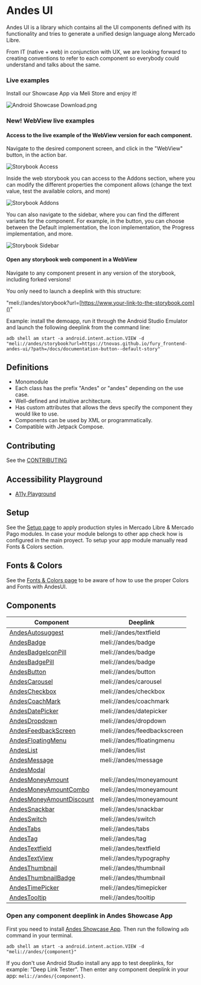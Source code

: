 # Andes UI

Andes UI is a library which contains all the UI components defined with its functionality and tries to generate a unified design language along Mercado Libre.

From IT (native + web) in conjunction with UX, we are looking forward to creating conventions to refer to each component so everybody could understand and talks about the same.

### Live examples
Install our Showcase App via Meli Store and enjoy it!

![Android Showcase Download.png](resources/android-showcase-meli-store-download.png)

### New! WebView live examples
#### Access to the live example of the WebView version for each component.
Navigate to the desired component screen, and click in the "WebView" button, in the action bar.

![Storybook Access](resources/storybook-access.png)

Inside the web storybook you can access to the Addons section, where you can modify the different properties the component allows (change the text value, test the available colors, and more)

![Storybook Addons](resources/storybook-addons.png)

You can also navigate to the sidebar, where you can find the different variants for the component. For example, in the button, you can choose between the Default implementation, the Icon implementation, the Progress implementation, and more.

![Storybook Sidebar](resources/storybook-sidebar.png)

#### Open any storybook web component in a WebView
Navigate to any component present in any version of the storybook, including forked versions!

You only need to launch a deeplink with this structure:

"meli://andes/storybook?url=[https://www.your-link-to-the-storybook.com]()"

Example: install the demoapp, run it through the Android Studio Emulator and launch the following deeplink from the command line:

```console
adb shell am start -a android.intent.action.VIEW -d "meli://andes/storybook?url=https://tnovas.github.io/fury_frontend-andes-ui/?path=/docs/documentation-button--default-story"
```

## Definitions

* Monomodule
* Each class has the prefix "Andes" or "andes" depending on the use case.
* Well-defined and intuitive architecture.
* Has custom attributes that allows the devs specify the component they would like to use.
* Components can be used by XML or programmatically.
* Compatible with Jetpack Compose.

## Contributing
See the [CONTRIBUTING](https://github.com/mercadolibre/fury_andesui-android/blob/master/CONTRIBUTING.md)

## Accessibility Playground
* [A11y Playground](a11y-playground/A11yPlayground.md)

## Setup
See the [Setup page](Setup.md) to apply production styles in Mercado Libre & Mercado Pago modules. In case your module belongs to other app check how is configured in the main proyect. To setup your app module manually read Fonts & Colors section.

## Fonts & Colors
See the [Fonts & Colors page](Fonts&Colors.md) to be aware of how to use the proper Colors and Fonts with AndesUI.

## Components
| Component | Deeplink |
| -------- | -------- |
| [AndesAutosuggest](autosuggest/AndesAutosuggest.md) | meli://andes/textfield |
| [AndesBadge](badge/AndesBadge.md) | meli://andes/badge |
| [AndesBadgeIconPill](badge/AndesBadgeIconPill.md) | meli://andes/badge |
| [AndesBadgePill](badge/AndesBadgePill.md) | meli://andes/badge |
| [AndesButton](button/AndesButton.md) | meli://andes/button |
| [AndesCarousel](carousel/AndesCarousel.md) | meli://andes/carousel |
| [AndesCheckbox](checkbox/AndesCheckbox.md) | meli://andes/checkbox |
| [AndesCoachMark](coachmark/AndesCoachMark.md) | meli://andes/coachmark |
| [AndesDatePicker](datepicker/AndesDatePicker.md) | meli://andes/datepicker |
| [AndesDropdown](dropdown/AndesDropdown.md) | meli://andes/dropdown |
| [AndesFeedbackScreen](feedbackscreen/AndesFeedbackScreen.md) | meli://andes/feedbackscreen |
| [AndesFloatingMenu](floatingmenu/AndesFloatingMenu.md) | meli://andes/floatingmenu |
| [AndesList](list/AndesList.md) | meli://andes/list |
| [AndesMessage](message/AndesMessage.md) | meli://andes/message |
| [AndesModal](modal/AndesModal.md) |  |
| [AndesMoneyAmount](moneyamount/AndesMoneyAmount.md) | meli://andes/moneyamount |
| [AndesMoneyAmountCombo](moneyamount/AndesMoneyAmountCombo.md) | meli://andes/moneyamount |
| [AndesMoneyAmountDiscount](moneyamount/AndesMoneyAmountDiscount.md) | meli://andes/moneyamount |
| [AndesSnackbar](snackbar/AndesSnackbar.md) | meli://andes/snackbar |
| [AndesSwitch](switch/AndesSwitch.md) | meli://andes/switch |
| [AndesTabs](tabs/AndesTabs.md) | meli://andes/tabs |
| [AndesTag](tag/AndesTag.md) | meli://andes/tag |
| [AndesTextfield](textfield/AndesTextfield.md) | meli://andes/textfield |
| [AndesTextView](textview/AndesTextView.md) | meli://andes/typography |
| [AndesThumbnail](thumbnail/AndesThumbnail.md) | meli://andes/thumbnail |
| [AndesThumbnailBadge](thumbnail/AndesThumbnailBadge.md) | meli://andes/thumbnail |
| [AndesTimePicker](timepicker/AndesTimePicker.md) | meli://andes/timepicker |
| [AndesTooltip](tooltip/AndesTooltip.md) | meli://andes/tooltip |

### Open any component deeplink in Andes Showcase App
First you need to install [Andes Showcase App](#live-examples). Then run the following `adb` command in your terminal.
```console
adb shell am start -a android.intent.action.VIEW -d "meli://andes/{component}"
```
If you don't use Android Studio install any app to test deeplinks, for example: "Deep Link Tester". Then enter any component deeplink in your app: `meli://andes/{component}`.